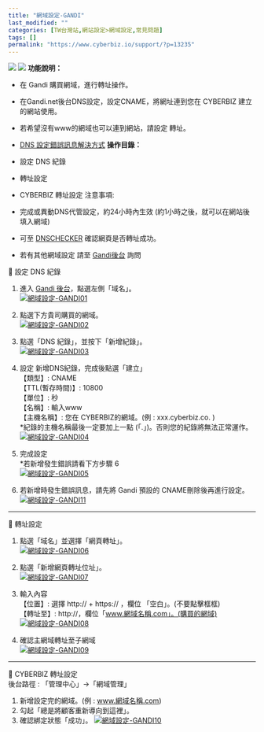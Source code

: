 ```yaml
---
title: "網域設定-GANDI"
last_modified: ""
categories: [TW台灣站,網站設定>網域設定,常見問題]
tags: []
permalink: "https://www.cyberbiz.io/support/?p=13235"
---
```


![](https://www.cyberbiz.io/support/wp-content/uploads/適用站別.png)
[![](https://www.cyberbiz.io/support/wp-content/uploads/台灣站.png)](https://www.cyberbiz.io/support/?page_id=2490)
**功能說明：**  

* 在 Gandi 購買網域，進行轉址操作。
* 在Gandi.net後台DNS設定，設定CNAME，將網址連到您在 CYBERBIZ 建立的網站使用。 
* 若希望沒有www的網域也可以連到網站，請設定 轉址。 
* [DNS 設定錯誤訊息解決方式](https://www.cyberbiz.io/support/wp-content/uploads/網域設定-GANDI11.png)
**操作目錄：**

* 設定 DNS 紀錄
* 轉址設定
* CYBERBIZ 轉址設定
注意事項:  

* 完成或異動DNS代管設定，約24小時內生效 (約1小時之後，就可以在網站後填入網域) 
* 可至 [DNSCHECKER](https://dnschecker.org/#CNAME/) 確認網頁是否轉址成功。 
* 若有其他網域設定 請至 [Gandi後台](https://help.gandi.net/zh-hans/contact) 詢問 

📌 設定 DNS 紀錄  

1. 進入 [Gandi 後台](https://www.gandi.net/zh-Hant)，點選左側「域名」。  
[![網域設定-GANDI01](https://www.cyberbiz.io/support/wp-content/uploads/網域設定-GANDI01.png)](https://www.cyberbiz.io/support/wp-content/uploads/網域設定-GANDI01.png)



2. 點選下方貴司購買的網域。  
[![網域設定-GANDI02](https://www.cyberbiz.io/support/wp-content/uploads/網域設定-GANDI02.png)](https://www.cyberbiz.io/support/wp-content/uploads/網域設定-GANDI02.png)



3. 點選「DNS 紀錄」，並按下「新增紀錄」。  
[![網域設定-GANDI03](https://www.cyberbiz.io/support/wp-content/uploads/網域設定-GANDI03.png)](https://www.cyberbiz.io/support/wp-content/uploads/網域設定-GANDI03.png)



4. 設定 新增DNS紀錄，完成後點選「建立」  
【類型】: CNAME  
【TTL(暫存時間)】: 10800  
【單位】: 秒  
【名稱】: 輸入www  
【主機名稱】: 您在 CYBERBIZ的網域。(例 : xxx.cyberbiz.co. )  
*紀錄的主機名稱最後一定要加上一點 (「.」)。否則您的紀錄將無法正常運作。   
[![網域設定-GANDI04](https://www.cyberbiz.io/support/wp-content/uploads/網域設定-GANDI04.png)](https://www.cyberbiz.io/support/wp-content/uploads/網域設定-GANDI04.png)



5. 完成設定  
*若新增發生錯誤請看下方步驟 6  
[![網域設定-GANDI05](https://www.cyberbiz.io/support/wp-content/uploads/網域設定-GANDI05.png)](https://www.cyberbiz.io/support/wp-content/uploads/網域設定-GANDI05.png)



6. 若新增時發生錯誤訊息，請先將 Gandi 預設的 CNAME刪除後再進行設定。  
[![網域設定-GANDI11](https://www.cyberbiz.io/support/wp-content/uploads/網域設定-GANDI11.png)](https://www.cyberbiz.io/support/wp-content/uploads/網域設定-GANDI11.png)



* * *


📌 轉址設定  

1. 點選「域名」並選擇「網頁轉址」。  
[![網域設定-GANDI06](https://www.cyberbiz.io/support/wp-content/uploads/網域設定-GANDI06.png)](https://www.cyberbiz.io/support/wp-content/uploads/網域設定-GANDI06.png)



2. 點選「新增網頁轉址位址」。  
[![網域設定-GANDI07](https://www.cyberbiz.io/support/wp-content/uploads/網域設定-GANDI07.png)](https://www.cyberbiz.io/support/wp-content/uploads/網域設定-GANDI07.png)



3. 輸入內容  
【位置】: 選擇 http:// + https:// ，欄位 「空白」。(不要點擊框框)  
【轉址至】: http://，欄位「www.網域名稱.com」。(購買的網域)  
[![網域設定-GANDI08](https://www.cyberbiz.io/support/wp-content/uploads/網域設定-GANDI08.png)](https://www.cyberbiz.io/support/wp-content/uploads/網域設定-GANDI08.png)



4. 確認主網域轉址至子網域  
[![網域設定-GANDI09](https://www.cyberbiz.io/support/wp-content/uploads/網域設定-GANDI09.png)](https://www.cyberbiz.io/support/wp-content/uploads/網域設定-GANDI09.png)



* * *


📌 CYBERBIZ 轉址設定  
後台路徑 : 「管理中心」→「網域管理」  


1. 新增設定完的網域。(例 : www.網域名稱.com)
2. 勾起「總是將顧客重新導向到這裡」。
3. 確認綁定狀態「成功」。
[![網域設定-GANDI10](https://www.cyberbiz.io/support/wp-content/uploads/網域設定-GANDI10.png)](https://www.cyberbiz.io/support/wp-content/uploads/網域設定-GANDI10.png)

